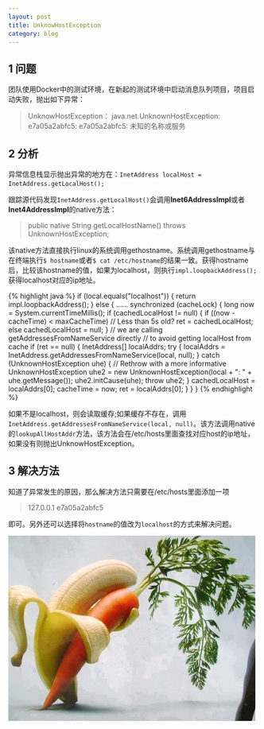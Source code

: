 ```yaml
---
layout: post
title: UnknowHostException
category: blog
---
```


## 1 **问题**

  团队使用Docker中的测试环境，在新起的测试环境中启动消息队列项目，项目启动失败，抛出如下异常：

>	UnknowHostException：
	java.net.UnknownHostException: e7a05a2abfc5: e7a05a2abfc5: 未知的名称或服务


## 2 **分析**

  异常信息栈显示抛出异常的地方在：`InetAddress localHost = InetAddress.getLocalHost();`
<!-- more --> 
  跟踪源代码发现`InetAddress.getLocalHost()`会调用**Inet6AddressImpl**或者**Inet4AddressImpl**的native方法：

> 	public native String getLocalHostName() throws UnknownHostException;
  
  该native方法直接执行linux的系统调用gethostname。系统调用gethostname与在终端执行`$ hostname`或者`$ cat /etc/hostname`的结果一致。获得hostname后，比较该hostname的值，如果为localhost，则执行`impl.loopbackAddress();`获得localhost对应的ip地址。
	
{% highlight java %}
	if (local.equals("localhost")) {
                return impl.loopbackAddress();
        } else {
		......
	synchronized (cacheLock) {
                long now = System.currentTimeMillis();
                if (cachedLocalHost != null) {
                    if ((now - cacheTime) < maxCacheTime) // Less than 5s old?
                        ret = cachedLocalHost;
                    else
                        cachedLocalHost = null;
                }
                // we are calling getAddressesFromNameService directly
                // to avoid getting localHost from cache
                if (ret == null) {
                    InetAddress[] localAddrs;
                    try {
                        localAddrs =
                            InetAddress.getAddressesFromNameService(local, null);
                    } catch (UnknownHostException uhe) {
                        // Rethrow with a more informative 
			UnknownHostException uhe2 =
                            new UnknownHostException(local + ": " +
                                                     uhe.getMessage());
                        uhe2.initCause(uhe);
                        throw uhe2;
                    }
                    cachedLocalHost = localAddrs[0];
                    cacheTime = now;
                    ret = localAddrs[0];
                }
            }
	}
{% endhighlight %}   

  如果不是localhost，则会读取缓存;如果缓存不存在，调用`InetAddress.getAddressesFromNameService(local, null)`。该方法调用native的`lookupAllHostAddr`方法，该方法会在/etc/hosts里面查找对应host的ip地址，如果没有则抛出UnknowHostException。

## 3 **解决方法**

  知道了异常发生的原因，那么解决方法只需要在/etc/hosts里面添加一项

>	127.0.0.1 e7a05a2abfc5

即可。另外还可以选择将`hostname`的值改为`localhost`的方式来解决问题。

![thatslove](/images/unknowhostexception/thatslove.jpeg)
